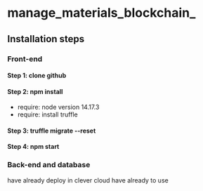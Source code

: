 # manage_materials_blockchain_
## Installation steps
### Front-end
#### Step 1: clone github
#### Step 2: npm install 
- require: node version 14.17.3
- require: install truffle 
#### Step 3: truffle migrate --reset 
#### Step 4: npm start 
### Back-end and database 
have already deploy in clever cloud 
have already to use 
